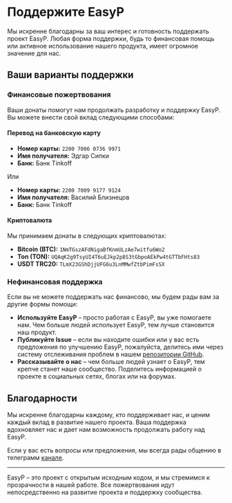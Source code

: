 # Поддержите EasyP

Мы искренне благодарны за ваш интерес и готовность поддержать проект EasyP. Любая форма поддержки, будь то финансовая помощь или активное использование нашего продукта, имеет огромное значение для нас.

## Ваши варианты поддержки

### Финансовые пожертвования

Ваши донаты помогут нам продолжать разработку и поддержку EasyP. Вы можете внести свой вклад следующими способами:

#### Перевод на банковскую карту

- **Номер карты:** `2200 7006 0736 9971`
- **Имя получателя:** Эдгар Сипки
- **Банк:** Банк Tinkoff

Или

- **Номер карты:** `2200 7009 9177 9124`
- **Имя получателя:** Василий Близнецов
- **Банк:** Банк Tinkoff

#### Криптовалюта

Мы принимаем донаты в следующих криптовалютах:

- **Bitcoin (BTC):** `1NmTGszAFdNigaBfKnmULzAe7witfu6Wo2`
- **Ton (TON):** `UQAqK2g9TsyUI4T6uEJkp2p8S3tGbpoAEkPw4tGTTbFHts83`
- **USDT TRC20:** `TLmX23GShDjjUFG6u3LnMMwfZtbPimFsSX`

### Нефинансовая поддержка

Если вы не можете поддержать нас финансово, мы будем рады вам за другие формы помощи:

- **Используйте EasyP** – просто работая с EasyP, вы уже помогаете нам. Чем больше людей использует EasyP, тем лучше становится наш продукт.
- **Публикуйте Issue** – если вы находите ошибки или у вас есть предложения по улучшению EasyP, пожалуйста, делитесь ими через систему отслеживания проблем в нашем [репозитории GitHub](https://github.com/easyp-tech/easyp/issues).
- **Рассказывайте о нас** – чем больше людей узнает о EasyP, тем крепче станет наше сообщество. Поделитесь информацией о проекте в социальных сетях, блогах или на форумах.

## Благодарности

Мы искренне благодарны каждому, кто поддерживает нас, и ценим каждый вклад в развитие нашего проекта. Ваша поддержка вдохновляет нас и дает нам возможность продолжать работу над EasyP.

Если у вас есть вопросы или предложения, мы всегда рады общению в телеграмм [канале](https://t.me/+EfIAMcC9AuBiZjQy).

---

EasyP – это проект с открытым исходным кодом, и мы стремимся к прозрачности в нашей работе. Все пожертвования идут непосредственно на развитие проекта и поддержку сообщества.
